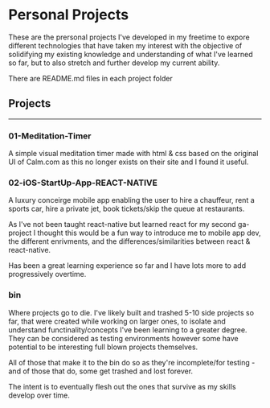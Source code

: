 # Personal Projects

These are the prersonal projects I've developed in my freetime to expore different technologies that have taken my interest with the objective of solidifying my existing knowledge and understanding of what I've learned so far, but to also stretch and further develop my current ability.

There are README.md files in each project folder
## Projects
--------

### 01-Meditation-Timer
A simple visual meditation timer made with html & css based on the original UI of Calm.com as this no longer exists on their site and I found it useful. 

### 02-iOS-StartUp-App-REACT-NATIVE
A luxury conceirge mobile app enabling the user to hire a chauffeur, rent a sports car, hire a private jet, book tickets/skip the queue at restaurants.

As I've not been taught react-native but learned react for my second ga-project I thought this would be a fun way to introduce me to mobile app dev, the different enrivments, and the differences/similarities between react & react-native.

Has been a great learning experience so far and I have lots more to add progressively overtime.

### bin
Where projects go to die. I've likely built and trashed 5-10 side projects so far, that were created while working on larger ones, to isolate and understand functinality/concepts I've been learning to a greater degree. They can be considered as testing environments however some have potential to be interesting full blown projects themselves. 

All of those that make it to the bin do so as they're incomplete/for testing - and of those that do, some get trashed and lost forever.

The intent is to eventually flesh out the ones that survive as my skills develop over time.
